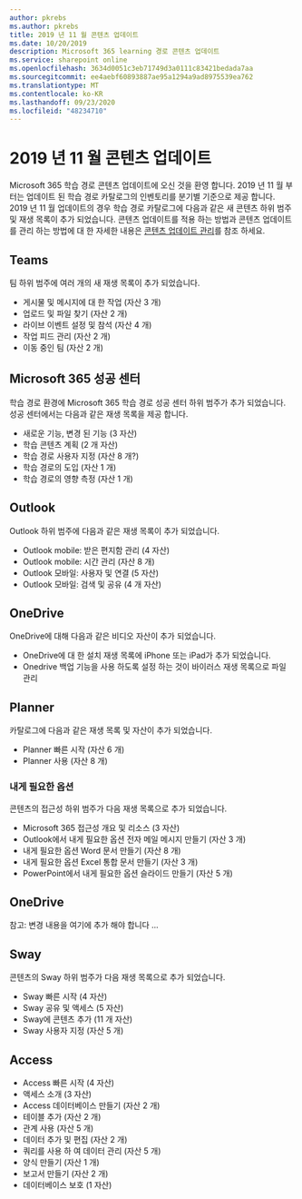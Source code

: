```yaml
---
author: pkrebs
ms.author: pkrebs
title: 2019 년 11 월 콘텐츠 업데이트
ms.date: 10/20/2019
description: Microsoft 365 learning 경로 콘텐츠 업데이트
ms.service: sharepoint online
ms.openlocfilehash: 3634d0051c3eb71749d3a0111c83421bedada7aa
ms.sourcegitcommit: ee4aebf60893887ae95a1294a9ad8975539ea762
ms.translationtype: MT
ms.contentlocale: ko-KR
ms.lasthandoff: 09/23/2020
ms.locfileid: "48234710"
---
```

# <a name="november-2019-content-updates"></a>2019 년 11 월 콘텐츠 업데이트
Microsoft 365 학습 경로 콘텐츠 업데이트에 오신 것을 환영 합니다. 2019 년 11 월 부터는 업데이트 된 학습 경로 카탈로그의 인벤토리를 분기별 기준으로 제공 합니다. 2019 년 11 월 업데이트의 경우 학습 경로 카탈로그에 다음과 같은 새 콘텐츠 하위 범주 및 재생 목록이 추가 되었습니다. 콘텐츠 업데이트를 적용 하는 방법과 콘텐츠 업데이트를 관리 하는 방법에 대 한 자세한 내용은 [콘텐츠 업데이트 관리](custom_contentupdatesmanage.md)를 참조 하세요.    

## <a name="teams"></a>Teams
팀 하위 범주에 여러 개의 새 재생 목록이 추가 되었습니다.
- 게시물 및 메시지에 대 한 작업 (자산 3 개)
- 업로드 및 파일 찾기 (자산 2 개)
- 라이브 이벤트 설정 및 참석 (자산 4 개)
- 작업 피드 관리 (자산 2 개)
- 이동 중인 팀 (자산 2 개)

## <a name="microsoft-365-success-center"></a>Microsoft 365 성공 센터
학습 경로 환경에 Microsoft 365 학습 경로 성공 센터 하위 범주가 추가 되었습니다. 성공 센터에서는 다음과 같은 재생 목록을 제공 합니다.
- 새로운 기능, 변경 된 기능 (3 자산)
- 학습 콘텐츠 계획 (2 개 자산)
- 학습 경로 사용자 지정 (자산 8 개?)
- 학습 경로의 도입 (자산 1 개)
- 학습 경로의 영향 측정 (자산 1 개)

## <a name="outlook"></a>Outlook
Outlook 하위 범주에 다음과 같은 재생 목록이 추가 되었습니다. 
- Outlook mobile: 받은 편지함 관리 (4 자산)
- Outlook mobile: 시간 관리 (자산 8 개)
- Outlook 모바일: 사용자 및 연결 (5 자산)
- Outlook 모바일: 검색 및 공유 (4 개 자산)

## <a name="onedrive"></a>OneDrive
OneDrive에 대해 다음과 같은 비디오 자산이 추가 되었습니다. 
- OneDrive에 대 한 설치 재생 목록에 iPhone 또는 iPad가 추가 되었습니다.
- Onedrive 백업 기능을 사용 하도록 설정 하는 것이 바이러스 재생 목록으로 파일 관리

## <a name="planner"></a>Planner
카탈로그에 다음과 같은 재생 목록 및 자산이 추가 되었습니다.  
- Planner 빠른 시작 (자산 6 개)
- Planner 사용 (자산 8 개)

### <a name="accessibility"></a>내게 필요한 옵션
콘텐츠의 접근성 하위 범주가 다음 재생 목록으로 추가 되었습니다. 
- Microsoft 365 접근성 개요 및 리소스 (3 자산)
- Outlook에서 내게 필요한 옵션 전자 메일 메시지 만들기 (자산 3 개)
- 내게 필요한 옵션 Word 문서 만들기 (자산 8 개)
- 내게 필요한 옵션 Excel 통합 문서 만들기 (자산 3 개)
- PowerPoint에서 내게 필요한 옵션 슬라이드 만들기 (자산 5 개)

## <a name="onedrive"></a>OneDrive
참고: 변경 내용을 여기에 추가 해야 합니다 ...

## <a name="sway"></a>Sway
콘텐츠의 Sway 하위 범주가 다음 재생 목록으로 추가 되었습니다. 
- Sway 빠른 시작 (4 자산)
- Sway 공유 및 액세스 (5 자산)
- Sway에 콘텐츠 추가 (11 개 자산)
- Sway 사용자 지정 (자산 5 개)

## <a name="access"></a>Access
- Access 빠른 시작 (4 자산)
- 액세스 소개 (3 자산)
- Access 데이터베이스 만들기 (자산 2 개)
- 테이블 추가 (자산 2 개)
- 관계 사용 (자산 5 개)
- 데이터 추가 및 편집 (자산 2 개)
- 쿼리를 사용 하 여 데이터 관리 (자산 5 개)
- 양식 만들기 (자산 1 개)
- 보고서 만들기 (자산 2 개)
- 데이터베이스 보호 (1 자산)

